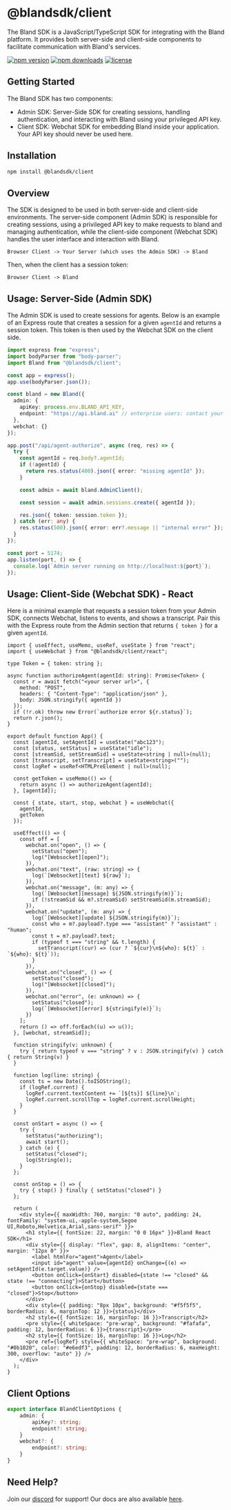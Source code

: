 # @blandsdk/client

The Bland SDK is a JavaScript/TypeScript SDK for integrating with the Bland platform. It provides both server-side and client-side components to facilitate communication with Bland's services.

[![npm version](https://img.shields.io/npm/v/@blandsdk/js.svg)](https://www.npmjs.com/package/@blandsdk/client)
[![npm downloads](https://img.shields.io/npm/dm/@blandsdk/js.svg)](https://www.npmjs.com/package/@blandsdk/client)
[![license](https://img.shields.io/npm/l/@blandsdk/js.svg)](https://www.npmjs.com/package/@blandsdk/client)

## Getting Started

The Bland SDK has two components:
- Admin SDK: Server-Side SDK for creating sessions, handling authentication, and interacting with Bland using your privileged API key.
- Client SDK: Webchat SDK for embedding Bland inside your application. Your API key should never be used here.

## Installation
```bash
npm install @blandsdk/client
```

## Overview

The SDK is designed to be used in both server-side and client-side environments. The server-side component (Admin SDK) is responsible for creating sessions, using a privileged API key to make requests to bland and managing authentication, while the client-side component (Webchat SDK) handles the user interface and interaction with Bland.

`Browser Client -> Your Server (which uses the Admin SDK) -> Bland`

Then, when the client has a session token:

`Browser Client -> Bland`

## Usage: Server-Side (Admin SDK)

The Admin SDK is used to create sessions for agents. Below is an example of an Express route that creates a session for a given `agentId` and returns a session token. This token is then used by the Webchat SDK on the client side.

```ts
import express from "express";
import bodyParser from "body-parser";
import Bland from "@blandsdk/client";

const app = express();
app.use(bodyParser.json());

const bland = new Bland({
  admin: {
    apiKey: process.env.BLAND_API_KEY,
    endpoint: "https://api.bland.ai" // enterprise users: contact your account executive for the correct endpoint.
  },
  webchat: {}
});

app.post("/api/agent-authorize", async (req, res) => {
  try {
    const agentId = req.body?.agentId;
    if (!agentId) {
      return res.status(400).json({ error: "missing agentId" });
    }

    const admin = await bland.AdminClient();

    const session = await admin.sessions.create({ agentId });

    res.json({ token: session.token });
  } catch (err: any) {
    res.status(500).json({ error: err?.message || "internal error" });
  }
});

const port = 5174;
app.listen(port, () => {
  console.log(`Admin server running on http://localhost:${port}`);
});
```

## Usage: Client-Side (Webchat SDK) - React
Here is a minimal example that requests a session token from your Admin SDK, connects Webchat, listens to events, and shows a transcript. Pair this with the Express route from the Admin section that returns `{ token }` for a given `agentId`.

```tsx
import { useEffect, useMemo, useRef, useState } from "react";
import { useWebchat } from "@blandsdk/client/react";

type Token = { token: string };

async function authorizeAgent(agentId: string): Promise<Token> {
  const r = await fetch("<your server url>", {
    method: "POST",
    headers: { "Content-Type": "application/json" },
    body: JSON.stringify({ agentId })
  });
  if (!r.ok) throw new Error(`authorize error ${r.status}`);
  return r.json();
}

export default function App() {
  const [agentId, setAgentId] = useState("abc123");
  const [status, setStatus] = useState("idle");
  const [streamSid, setStreamSid] = useState<string | null>(null);
  const [transcript, setTranscript] = useState<string>("");
  const logRef = useRef<HTMLPreElement | null>(null);

  const getToken = useMemo(() => {
    return async () => authorizeAgent(agentId);
  }, [agentId]);

  const { state, start, stop, webchat } = useWebchat({
    agentId,
    getToken
  });

  useEffect(() => {
    const off = [
      webchat.on("open", () => {
        setStatus("open");
        log("[Websocket][open]");
      }),
      webchat.on("text", (raw: string) => {
        log(`[Websocket][text] ${raw}`);
      }),
      webchat.on("message", (m: any) => {
        log(`[Websocket][message] ${JSON.stringify(m)}`);
        if (!streamSid && m?.streamSid) setStreamSid(m.streamSid);
      }),
      webchat.on("update", (m: any) => {
        log(`[Websocket][update] ${JSON.stringify(m)}`);
        const who = m?.payload?.type === "assistant" ? "assistant" : "human";
        const t = m?.payload?.text;
        if (typeof t === "string" && t.length) {
          setTranscript((cur) => (cur ? `${cur}\n${who}: ${t}` : `${who}: ${t}`));
        }
      }),
      webchat.on("closed", () => {
        setStatus("closed");
        log("[Websocket][closed]");
      }),
      webchat.on("error", (e: unknown) => {
        setStatus("closed");
        log(`[Websocket][error] ${stringify(e)}`);
      })
    ];
    return () => off.forEach((u) => u());
  }, [webchat, streamSid]);

  function stringify(v: unknown) {
    try { return typeof v === "string" ? v : JSON.stringify(v) } catch { return String(v) }
  }

  function log(line: string) {
    const ts = new Date().toISOString();
    if (logRef.current) {
      logRef.current.textContent += `[${ts}] ${line}\n`;
      logRef.current.scrollTop = logRef.current.scrollHeight;
    }
  }

  const onStart = async () => {
    try {
      setStatus("authorizing");
      await start();
    } catch (e) {
      setStatus("closed");
      log(String(e));
    }
  };

  const onStop = () => {
    try { stop() } finally { setStatus("closed") }
  };

  return (
    <div style={{ maxWidth: 760, margin: "0 auto", padding: 24, fontFamily: "system-ui,-apple-system,Segoe UI,Roboto,Helvetica,Arial,sans-serif" }}>
      <h1 style={{ fontSize: 22, margin: "0 0 16px" }}>Bland React SDK</h1>
      <div style={{ display: "flex", gap: 8, alignItems: "center", margin: "12px 0" }}>
        <label htmlFor="agent">Agent</label>
        <input id="agent" value={agentId} onChange={(e) => setAgentId(e.target.value)} />
        <button onClick={onStart} disabled={state !== "closed" && state !== "connecting"}>Start</button>
        <button onClick={onStop} disabled={state === "closed"}>Stop</button>
      </div>
      <div style={{ padding: "8px 10px", background: "#f5f5f5", borderRadius: 6, marginTop: 12 }}>{status}</div>
      <h2 style={{ fontSize: 16, marginTop: 16 }}>Transcript</h2>
      <pre style={{ whiteSpace: "pre-wrap", background: "#fafafa", padding: 12, borderRadius: 6 }}>{transcript}</pre>
      <h2 style={{ fontSize: 16, marginTop: 16 }}>Log</h2>
      <pre ref={logRef} style={{ whiteSpace: "pre-wrap", background: "#0b1020", color: "#e6edf3", padding: 12, borderRadius: 6, maxHeight: 300, overflow: "auto" }} />
    </div>
  );
}

```

## Client Options

```ts
export interface BlandClientOptions {
    admin: {
        apiKey?: string;
        endpoint?: string;
    }
    webchat?: {
        endpoint?: string;
    }
}
```


## Need Help?

Join our [discord](https://discord.com/invite/8xGGg2KfH7) for  support! Our docs are also available [here](https://docs.bland.ai).